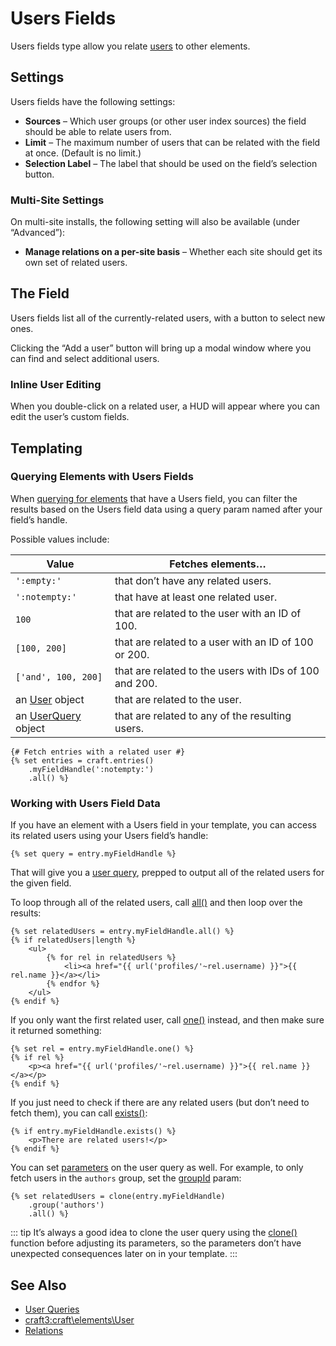# Users Fields

Users fields type allow you relate [users](users.md) to other elements.

## Settings

Users fields have the following settings:

- **Sources** – Which user groups (or other user index sources) the field should be able to relate users from.
- **Limit** – The maximum number of users that can be related with the field at once. (Default is no limit.)
- **Selection Label** – The label that should be used on the field’s selection button.

### Multi-Site Settings

On multi-site installs, the following setting will also be available (under “Advanced”):

- **Manage relations on a per-site basis** – Whether each site should get its own set of related users.

## The Field

Users fields list all of the currently-related users, with a button to select new ones.

Clicking the “Add a user” button will bring up a modal window where you can find and select additional users.

### Inline User Editing

When you double-click on a related user, a HUD will appear where you can edit the user’s custom fields.

## Templating

### Querying Elements with Users Fields

When [querying for elements](element-queries.md) that have a Users field, you can filter the results based on the Users field data using a query param named after your field’s handle.

Possible values include:

| Value                                                        | Fetches elements…                                      |
| ------------------------------------------------------------ | ------------------------------------------------------ |
| `':empty:'`                                                  | that don’t have any related users.                     |
| `':notempty:'`                                               | that have at least one related user.                   |
| `100`                                                        | that are related to the user with an ID of 100.        |
| `[100, 200]`                                                 | that are related to a user with an ID of 100 or 200.   |
| `['and', 100, 200]`                                          | that are related to the users with IDs of 100 and 200. |
| an [User](craft3:craft\elements\User) object               | that are related to the user.                          |
| an [UserQuery](craft3:craft\elements\db\UserQuery) object | that are related to any of the resulting users.        |

```twig
{# Fetch entries with a related user #}
{% set entries = craft.entries()
    .myFieldHandle(':notempty:')
    .all() %}
```

### Working with Users Field Data

If you have an element with a Users field in your template, you can access its related users using your Users field’s handle:

```twig
{% set query = entry.myFieldHandle %}
```

That will give you a [user query](users.md#querying-users), prepped to output all of the related users for the given field.

To loop through all of the related users, call [all()](craft3:craft\db\Query::all()) and then loop over the results:

```twig
{% set relatedUsers = entry.myFieldHandle.all() %}
{% if relatedUsers|length %}
    <ul>
        {% for rel in relatedUsers %}
            <li><a href="{{ url('profiles/'~rel.username) }}">{{ rel.name }}</a></li>
        {% endfor %}
    </ul>
{% endif %}
```

If you only want the first related user, call [one()](craft3:craft\db\Query::one()) instead, and then make sure it returned something:

```twig
{% set rel = entry.myFieldHandle.one() %}
{% if rel %}
    <p><a href="{{ url('profiles/'~rel.username) }}">{{ rel.name }}</a></p>
{% endif %}
```

If you just need to check if there are any related users (but don’t need to fetch them), you can call [exists()](craft3:craft\db\Query::exists()):

```twig
{% if entry.myFieldHandle.exists() %}
    <p>There are related users!</p>
{% endif %}
```

You can set [parameters](users.md#parameters) on the user query as well. For example, to only fetch users in the `authors` group, set the [groupId](users.md#groupid) param:

```twig
{% set relatedUsers = clone(entry.myFieldHandle)
    .group('authors')
    .all() %}
```

::: tip
It’s always a good idea to clone the user query using the [clone()](./dev/functions.md#clone) function before adjusting its parameters, so the parameters don’t have unexpected consequences later on in your template.
:::

## See Also

* [User Queries](users.md#querying-users)
* <craft3:craft\elements\User>
* [Relations](relations.md)
